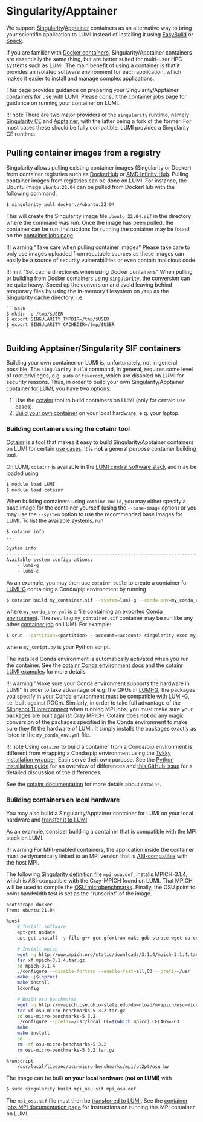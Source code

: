 # Singularity/Apptainer

[apptainer]: http://apptainer.org/docs/user/main/index.html
[conda-env]: https://conda.io/projects/conda/en/latest/user-guide/tasks/manage-environments.html#sharing-an-environment
[cotainr]: https://cotainr.readthedocs.io/en/stable/
[cotainr-conda-env]: https://cotainr.readthedocs.io/en/stable/user_guide/conda_env.html#conda-environments
[cotainr-lumi-examples]: https://github.com/DeiC-HPC/cotainr/tree/main/examples/LUMI
[cotainr-usecases]: https://cotainr.readthedocs.io/en/stable/user_guide/index.html#use-cases
[dockerhub]: https://hub.docker.com/
[docker-wiki]: https://en.wikipedia.org/wiki/Docker_(software)
[infinity-hub]: https://www.amd.com/en/technologies/infinity-hub
[mpich-abi]: https://www.mpich.org/abi/
[osu-benchmark]: https://mvapich.cse.ohio-state.edu/benchmarks/
[singularityce]: https://docs.sylabs.io/guides/latest/user-guide/
[singularity-def-file]: https://docs.sylabs.io/guides/latest/user-guide/definition_files.html
[tykky-cotainr-diff]: https://github.com/DeiC-HPC/cotainr/issues/37

[container-jobs]: ../../runjobs/scheduled-jobs/container-jobs.md
[container-wrapper]: ../installing/container-wrapper.md
[copying-files]: ../../firststeps/movingdata.md
[easybuild]: ../../software/installing/easybuild.md
[interconnect]: ../../hardware/network.md
[lumi-g]: ../../hardware/lumig.md
[lumi-software-stack]: ../../runjobs/lumi_env/softwarestacks.md
[python-packages]: ../installing/python.md
[spack]: ../../software/installing/spack.md

We support [Singularity][singularityce]/[Apptainer][apptainer] containers as an
alternative way to bring your scientific application to LUMI instead of
installing it using [EasyBuild][easybuild] or [Spack][spack].

If you are familiar with [Docker containers][docker-wiki],
Singularity/Apptainer containers are essentially the same thing, but are better
suited for multi-user HPC systems such as LUMI. The main benefit of using a
container is that it provides an isolated software environment for each
application, which makes it easier to install and manage complex applications.

This page provides guidance on preparing your Singularity/Apptainer containers
for use with LUMI. Please consult the [container jobs page][container-jobs] for
guidance on running your container on LUMI.

!!! note
    There are two major providers of the `singularity` runtime, namely
    [Singularity CE][singularityce] and [Apptainer][apptainer], with the latter
    being a fork of the former. For most cases these should be fully compatible.
    LUMI provides a Singularity CE runtime.

## Pulling container images from a registry

Singularity allows pulling existing container images (Singularity or Docker)
from container registries such as [DockerHub][dockerhub] or [AMD Infinity
Hub][infinity-hub]. Pulling container images from registries can be done on
LUMI. For instance, the Ubuntu image `ubuntu:22.04` can be pulled from
DockerHub with the following command:

```bash
$ singularity pull docker://ubuntu:22.04
```

This will create the Singularity image file `ubuntu_22.04.sif` in the directory
where the command was run. Once the image has been pulled, the container can be
run. Instructions for running the container may be found on the [container jobs
page][container-jobs].

!!! warning "Take care when pulling container images"
    Please take care to only use images uploaded from reputable sources as
    these images can easily be a source of security vulnerabilities or even
    contain malicious code.

!!! hint "Set cache directories when using Docker containers"
    When pulling or building from Docker containers using `singularity`, the
    conversion can be quite heavy. Speed up the conversion and avoid leaving
    behind temporary files by using the in-memory filesystem on `/tmp` as the
    Singularity cache directory, i.e.

    ```bash
    $ mkdir -p /tmp/$USER
    $ export SINGULARITY_TMPDIR=/tmp/$USER
    $ export SINGULARITY_CACHEDIR=/tmp/$USER
    ```

## Building Apptainer/Singularity SIF containers

Building your own container on LUMI is, unfortunately, not in general possible.
The `singularity build` command, in general, requires some level of root
privileges, e.g. `sudo` or `fakeroot`, which are disabled on LUMI for security
reasons. Thus, in order to build your own Singularity/Apptainer container for
LUMI, you have two options:

1. Use the [cotainr](#building-containers-using-the-cotainr-tool) tool to build
   containers on LUMI (only for certain use cases).
2. [Build your own container](#building-containers-on-local-hardware) on your
   local hardware, e.g. your laptop.

### Building containers using the cotainr tool

[Cotainr][cotainr] is a tool that makes it easy to build Singularity/Apptainer
containers on LUMI for certain [use cases][cotainr-usecases]. It is **not** a
general purpose container building tool.

On LUMI, `cotainr` is available in the [LUMI central software
stack][lumi-software-stack] and may be loaded using

```bash
$ module load LUMI
$ module load cotainr
```

When building containers using `cotainr build`, you may either specify a base
image for the container yourself (using the `--base-image` option) or you may
use the `--system` option to use the recommended base images for LUMI. To list
the available systems, run

```bash
$ cotainr info
...

System info
-------------------------------------------------------------------------------
Available system configurations:
    - lumi-g
    - lumi-c
```

As an example, you may then use `cotainr build` to create a container for
[LUMI-G][lumi-g] containing a Conda/pip environment by running

```bash
$ cotainr build my_container.sif --system=lumi-g --conda-env=my_conda_env.yml
```

where `my_conda_env.yml` is a file containing an [exported Conda
environment][conda-env]. The resulting `my_container.sif` container may be run
like any other [container job][container-jobs] on LUMI. For example:

```bash
$ srun --partition=<partition> --account=<account> singularity exec my_container.sif python3 my_script.py
```

where `my_script.py` is your Python script.

The installed Conda environment is automatically activated when you run the
container. See the [cotainr Conda environment docs][cotainr-conda-env] and the
[cotainr LUMI examples][cotainr-lumi-examples] for more details.

!!! warning "Make sure your Conda environment supports the hardware in LUMI"
    In order to take advantage of e.g. the GPUs in [LUMI-G][lumi-g], the
    packages you specify in your Conda environment must be compatible with
    LUMI-G, i.e. built against ROCm. Similarly, in order to take full advantage
    of the [Slingshot 11 interconnect][interconnect] when running MPI jobs, you
    must make sure your packages are built against Cray MPICH. Cotainr does
    **not** do any magic conversion of the packages specified in the Conda
    environment to make sure they fit the hardware of LUMI. It simply installs
    the packages exactly as listed in the `my_conda_env.yml` file.

!!! note
    Using `cotainr` to build a container from a Conda/pip environment is
    different from wrapping a Conda/pip environment using the [Tykky
    installation wrapper][container-wrapper]. Each serve their own purpose. See
    the [Python installation guide][python-packages] for an overview of
    differences and [this GitHub issue][tykky-cotainr-diff] for a detailed
    discussion of the differences.

See the [cotainr documentation][cotainr] for more details about `cotainr`.

### Building containers on local hardware

You may also build a Singularity/Apptainer container for LUMI on your local
hardware and [transfer it to LUMI][copying-files].

As an example, consider building a container that is compatible with the
MPI stack on LUMI.

!!! warning
    For MPI-enabled containers, the application inside the container must be
    dynamically linked to an MPI version that is [ABI-compatible][mpich-abi]
    with the host MPI.

The following [Singularity definition file][singularity-def-file]
`mpi_osu.def`, installs MPICH-3.1.4, which is ABI-compatible with the
Cray-MPICH found on LUMI. That MPICH will be used to compile the [OSU
microbenchmarks][osu-benchmark]. Finally, the OSU point to point bandwidth test
is set as the "runscript" of the image.

```bash
bootstrap: docker
from: ubuntu:21.04

%post
    # Install software
    apt-get update
    apt-get install -y file g++ gcc gfortran make gdb strace wget ca-certificates --no-install-recommends

    # Install mpich
    wget -q http://www.mpich.org/static/downloads/3.1.4/mpich-3.1.4.tar.gz
    tar xf mpich-3.1.4.tar.gz
    cd mpich-3.1.4
    ./configure --disable-fortran --enable-fast=all,O3 --prefix=/usr
    make -j$(nproc)
    make install
    ldconfig

    # Build osu benchmarks
    wget -q http://mvapich.cse.ohio-state.edu/download/mvapich/osu-micro-benchmarks-5.3.2.tar.gz
    tar xf osu-micro-benchmarks-5.3.2.tar.gz
    cd osu-micro-benchmarks-5.3.2
    ./configure --prefix=/usr/local CC=$(which mpicc) CFLAGS=-O3
    make
    make install
    cd ..
    rm -rf osu-micro-benchmarks-5.3.2
    rm osu-micro-benchmarks-5.3.2.tar.gz

%runscript
    /usr/local/libexec/osu-micro-benchmarks/mpi/pt2pt/osu_bw
```

The image can be built **on your local hardware (not on LUMI)** with

```bash
$ sudo singularity build mpi_osu.sif mpi_osu.def
```

The `mpi_osu.sif` file must then be [transferred to LUMI][copying-files]. See
the [container jobs MPI documentation
page](../../runjobs/scheduled-jobs/container-jobs.md#running-containerized-mpi-applications)
for instructions on running this MPI container on LUMI.
